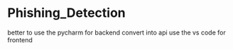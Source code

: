 # Phishing_Detection

better to use the pycharm for backend convert into api use the vs code for frontend
